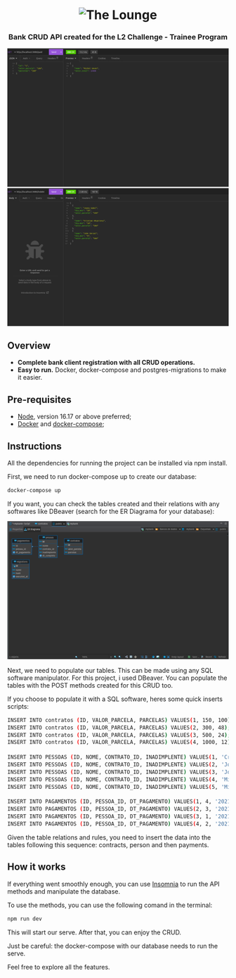 <h1 align="center">
	<img
		width="450"
		alt="The Lounge"
		src="https://media-exp1.licdn.com/dms/image/C560BAQHVrsIoVsqvEw/company-logo_200_200/0/1648478036420?e=2147483647&v=beta&t=bWUf4eZ7M2isokXWBiLPRrO_cp0Rl26FWyzBfDl90rU">
</h1>

<h3 align="center">
	<strong>Bank CRUD API created for the L2 Challenge - Trainee Program  </strong>
</h3>

<p align="center">
	<img src="https://github.com/heitor-jsr/L2-Code-Challange/blob/main/03/imgs/paid.png" width="550">
	<img src="https://github.com/heitor-jsr/L2-Code-Challange/blob/main/03/imgs/debt.png" width="550">
</p>

## **Overview**

- **Complete bank client registration with all CRUD operations.**
- **Easy to run.** Docker, docker-compose and postgres-migrations to make it easier.

## **Pre-requisites**
- [Node](https://nodejs.org/en/download/), version 16.17 or above preferred;
- [Docker](https://docs.docker.com/engine/install/) and [docker-compose](https://docs.docker.com/compose/install/);
## **Instructions**

All the dependencies for running the project can be installed via npm install.

First, we need to run docker-compose up to create our database:

```sh
docker-compose up
```

If you want, you can check the tables created and their relations with any softwares like DBeaver (search for the ER Diagrama for your database):

<p align="center">
	<img src="https://github.com/heitor-jsr/L2-Code-Challange/blob/main/03/imgs/dbeaver-exemple.png" width="550">
</p>

Next, we need to populate our tables. This can be made using any SQL software manipulator. For this project, i used DBeaver. You can populate the tables with the POST methods created for this CRUD too.

If you choose to populate it with a SQL software, heres some quick inserts scripts:

```sh
INSERT INTO contratos (ID, VALOR_PARCELA, PARCELAS) VALUES(1, 150, 100);
INSERT INTO contratos (ID, VALOR_PARCELA, PARCELAS) VALUES(2, 300, 48);
INSERT INTO contratos (ID, VALOR_PARCELA, PARCELAS) VALUES(3, 500, 24);
INSERT INTO contratos (ID, VALOR_PARCELA, PARCELAS) VALUES(4, 1000, 12);

INSERT INTO PESSOAS (ID, NOME, CONTRATO_ID, INADIMPLENTE) VALUES(1, 'Cristian Ghyprievy', 2, 'S');
INSERT INTO PESSOAS (ID, NOME, CONTRATO_ID, INADIMPLENTE) VALUES(2, 'Joana Cabel', 1, 'S');
INSERT INTO PESSOAS (ID, NOME, CONTRATO_ID, INADIMPLENTE) VALUES(3, 'John Serial', 3, 'S');
INSERT INTO PESSOAS (ID, NOME, CONTRATO_ID, INADIMPLENTE) VALUES(4, 'Michael Seven', 2, 'N');
INSERT INTO PESSOAS (ID, NOME, CONTRATO_ID, INADIMPLENTE) VALUES(5, 'Michael Seven', 2, 'S');

INSERT INTO PAGAMENTOS (ID, PESSOA_ID, DT_PAGAMENTO) VALUES(1, 4, '2021-09-01');
INSERT INTO PAGAMENTOS (ID, PESSOA_ID, DT_PAGAMENTO) VALUES(2, 3, '2021-09-05');
INSERT INTO PAGAMENTOS (ID, PESSOA_ID, DT_PAGAMENTO) VALUES(3, 1, '2021-09-19');
INSERT INTO PAGAMENTOS (ID, PESSOA_ID, DT_PAGAMENTO) VALUES(4, 2, '2021-09-25');
```

Given the table relations and rules, you need to insert the data into the tables following this sequence: contracts, person and then payments.

## **How it works**

If everything went smoothly enough, you can use [Insomnia](https://insomnia.rest/download) to run the API methods and manipulate the database.

To use the methods, you can use the following comand in the terminal:

```sh
npm run dev
```

This will start our serve. After that, you can enjoy the CRUD.

Just be careful: the docker-compose with our database needs to run the serve. 

Feel free to explore all the features. 
